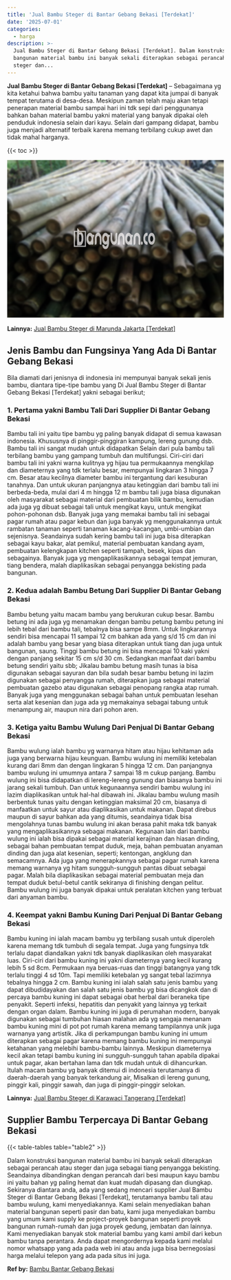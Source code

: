 ```yaml
---
title: 'Jual Bambu Steger di Bantar Gebang Bekasi [Terdekat]'
date: '2025-07-01'
categories:
  - harga
description: >-
  Jual Bambu Steger di Bantar Gebang Bekasi [Terdekat]. Dalam konstruksi
  bangunan material bambu ini banyak sekali diterapkan sebagai perancah atau
  steger dan...
---
```


**Jual Bambu Steger di Bantar Gebang Bekasi \[Terdekat\]** – Sebagaimana yg kita ketahui bahwa bambu yaitu tanaman yang dapat kita jumpai di banyak tempat terutama di desa-desa. Meskipun zaman telah maju akan tetapi penerapan material bambu sampai hari ini tdk sepi dari penggunanya bahkan bahan material bambu yakni material yang banyak dipakai oleh penduduk indonesia selain dari kayu. Selain dari gampang didapat, bambu juga menjadi alternatif terbaik karena memang terbilang cukup awet dan tidak mahal harganya.

{{< toc >}}

![Jual Bambu Steger di Bantar Gebang Bekasi [Terdekat]](/images/jual-bambu-tali-34.png)

**Lainnya:** [Jual Bambu Steger di Marunda Jakarta \[Terdekat\]](https://bambu.bangunan.co/jual-bambu-steger-di-marunda-jakarta-terdekat/)

## Jenis Bambu dan Fungsinya Yang Ada Di Bantar Gebang Bekasi

Bila diamati dari jenisnya di indonesia ini mempunyai banyak sekali jenis bambu, diantara tipe-tipe bambu yang Di Jual Bambu Steger di Bantar Gebang Bekasi \[Terdekat\] yakni sebagai berikut;

### 1\. Pertama yakni Bambu Tali Dari Supplier Di Bantar Gebang Bekasi

Bambu tali ini yaitu tipe bambu yg paling banyak didapat di semua kawasan indonesia. Khususnya di pinggir-pinggiran kampung, lereng gunung dsb. Bambu tali ini sangat mudah untuk didapatkan Selain dari pula bambu tali terbilang bambu yang gampang tumbuh dan multifungsi. Ciri-ciri dari bambu tali ini yakni warna kulitnya yg hijau tua permukaannya mengkilap dan diameternya yang tdk terlalu besar, mempunyai lingkaran 3 hingga 7 cm. Besar atau kecilnya diameter bambu ini tergantung dari kesuburan tanahnya. Dan untuk ukuran panjangnya atau ketinggian dari bambu tali ini berbeda-beda, mulai dari 4 m hingga 12 m bambu tali juga biasa digunakan oleh masyarakat sebagai material dari pembuatan bilik bambu, kemudian ada juga yg dibuat sebagai tali untuk mengikat kayu, untuk mengikat pohon-pohonan dsb. Banyak juga yang memakai bambu tali ini sebagai pagar rumah atau pagar kebun dan juga banyak yg menggunakannya untuk rambatan tanaman seperti tanaman kacang-kacangan, umbi-umbian dan sejenisnya. Seandainya sudah kering bambu tali ini juga bisa diterapkan sebagai kayu bakar, alat pemikul, material pembuatan kandang ayam, pembuatan kelengkapan kitchen seperti tampah, besek, kipas dan sebagainya. Banyak juga yg mengaplikasikannya sebagai tempat jemuran, tiang bendera, malah diaplikasikan sebagai penyangga bekisting pada bangunan.

### 2\. Kedua adalah Bambu Betung Dari Supplier Di Bantar Gebang Bekasi

Bambu betung yaitu macam bambu yang berukuran cukup besar. Bambu betung ini ada juga yg menamakan dengan bambu petung bambu petung ini lebih tebal dari bambu tali, tebalnya bisa sampe 8mm. Untuk lingkarannya sendiri bisa mencapai 11 sampai 12 cm bahkan ada yang s/d 15 cm dan ini adalah bambu yang besar yang biasa diterapkan untuk tiang dan juga untuk bangunan, saung. Tinggi bambu betung ini bisa mencapai 10 kaki yakni dengan panjang sekitar 15 cm s/d 30 cm. Sedangkan manfaat dari bambu betung sendiri yaitu sbb; Jikalau bambu betung masih tunas ia bisa digunakan sebagai sayuran dan bila sudah besar bambu betung ini lazim digunakan sebagai penyangga rumah, diterapkan juga sebagai material pembuatan gazebo atau digunakan sebagai penopang rangka atap rumah. Banyak juga yang menggunakan sebagai bahan untuk pembuatan lesehan serta alat kesenian dan juga ada yg memakainya sebagai tabung untuk menampung air, maupun nira dari pohon aren.

### 3\. Ketiga yaitu Bambu Wulung Dari Penjual Di Bantar Gebang Bekasi

Bambu wulung ialah bambu yg warnanya hitam atau hijau kehitaman ada juga yang berwarna hijau keunguan. Bambu wulung ini memiliki ketebalan kurang dari 8mm dan dengan lingkaran 5 hingga 12 cm. Dan panjangnya bambu wulung ini umumnya antara 7 sampai 18 m cukup panjang. Bambu wulung ini bisa didapatkan di lereng-lereng gunung dan biasanya bambu ini jarang sekali tumbuh. Dan untuk kegunaannya sendiri bambu wulung ini lazim diaplikasikan untuk hal-hal dibawah ini. Jikalau bambu wulung masih berbentuk tunas yaitu dengan ketinggian maksimal 20 cm, biasanya di manfaatkan untuk sayur atau diaplikasikan untuk makanan. Dapat direbus maupun di sayur bahkan ada yang ditumis, seandainya tidak bisa mengolahnya tunas bambu wulung ini akan berasa pahit maka tdk banyak yang mengaplikasikannya sebagai makanan. Kegunaan lain dari bambu wulung ini ialah bisa dipakai sebagai material kerajinan dan hiasan dinding, sebagai bahan pembuatan tempat duduk, meja, bahan pembuatan anyaman dinding dan juga alat kesenian, seperti; kentongan, angklung dan semacamnya. Ada juga yang menerapkannya sebagai pagar rumah karena memang warnanya yg hitam sungguh-sungguh pantas dibuat sebagai pagar. Malah bila diaplikasikan sebagai material pembuatan meja dan tempat duduk betul-betul cantik sekiranya di finishing dengan pelitur. Bambu wulung ini juga banyak dipakai untuk peralatan kitchen yang terbuat dari anyaman bambu.

### 4\. Keempat yakni Bambu Kuning Dari Penjual Di Bantar Gebang Bekasi

Bambu kuning ini ialah macam bambu yg terbilang susah untuk diperoleh karena memang tdk tumbuh di segala tempat. Juga yang fungsinya tdk terlalu dapat diandalkan yakni tdk banyak diaplikasikan oleh masyarakat luas. Ciri-ciri dari bambu kuning ini yakni diameternya yang kecil kurang lebih 5 sd 8cm. Permukaan nya beruas-ruas dan tinggi batangnya yang tdk terlalu tinggi 4 sd 10m. Tapi memiliki ketebalan yg sangat tebal lazimnya tebalnya hingga 2 cm. Bambu kuning ini ialah salah satu jenis bambu yang dapat dibudidayakan dan salah satu jenis bambu yg bisa dicangkok dan di percaya bambu kuning ini dapat sebagai obat herbal dari beraneka tipe penyakit. Seperti infeksi, hepatitis dan penyakit yang lainnya yg terkait dengan organ dalam. Bambu kuning ini juga di perumahan modern, banyak digunakan sebagai tumbuhan hiasan malahan ada yg sengaja menanam bambu kuning mini di pot pot rumah karena memang tampilannya unik juga warnanya yang artistik. Jika di perkampungan bambu kuning ini umum diterapkan sebagai pagar karena memang bambu kuning ini mempunyai ketahanan yang melebihi bambu-bambu lainnya. Meskipun diameternya kecil akan tetapi bambu kuning ini sungguh-sungguh tahan apabila dipakai untuk pagar, akan bertahan lama dan tdk mudah untuk di dihancurkan. Itulah macam bambu yg banyak ditemui di indonesia terutamanya di daerah-daerah yang banyak terkandung air, Misalkan di lereng gunung, pinggir kali, pinggir sawah, dan juga di pinggir-pinggir selokan.

**Lainnya:** [Jual Bambu Steger di Karawaci Tangerang \[Terdekat\]](https://bambu.bangunan.co/jual-bambu-steger-di-karawaci-tangerang-terdekat/)

## Supplier Bambu Terpercaya Di Bantar Gebang Bekasi

{{< table-tables table="table2" >}}

Dalam konstruksi bangunan material bambu ini banyak sekali diterapkan sebagai perancah atau steger dan juga sebagai tiang penyangga bekisting. Seandainya dibandingkan dengan perancah dari besi maupun kayu bambu ini yaitu bahan yg paling hemat dan kuat mudah dipasang dan diungkap. Sekiranya diantara anda, ada yang sedang mencari supplier Jual Bambu Steger di Bantar Gebang Bekasi \[Terdekat\], terutamanya bambu tali atau bambu wulung, kami menyediakannya. Kami selain menyediakan bahan material bangunan seperti pasir dan batu, kami juga menyediakan bambu yang umum kami supply ke project-proyek bangunan seperti proyek bangunan rumah-rumah dan juga proyek gedung, jembatan dan lainnya. Kami menyediakan banyak stok material bambu yang kami ambil dari kebun bambu tanpa perantara. Anda dapat mengordernya kepada kami melalui nomor whatsapp yang ada pada web ini atau anda juga bisa bernegosiasi harga melalui telepon yang ada pada situs ini juga.

**Ref by:** [Bambu Bantar Gebang Bekasi](https://id.wikipedia.org/wiki/Bambu)
